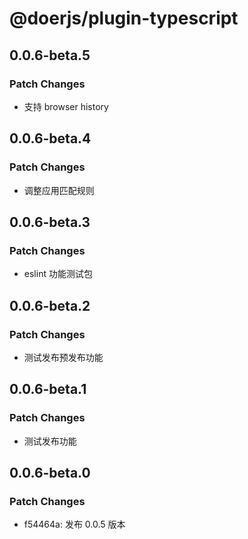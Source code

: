# @doerjs/plugin-typescript

## 0.0.6-beta.5

### Patch Changes

- 支持 browser history

## 0.0.6-beta.4

### Patch Changes

- 调整应用匹配规则

## 0.0.6-beta.3

### Patch Changes

- eslint 功能测试包

## 0.0.6-beta.2

### Patch Changes

- 测试发布预发布功能

## 0.0.6-beta.1

### Patch Changes

- 测试发布功能

## 0.0.6-beta.0

### Patch Changes

- f54464a: 发布 0.0.5 版本
